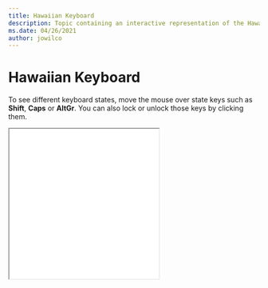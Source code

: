 ```yaml
--- 
title: Hawaiian Keyboard 
description: Topic containing an interactive representation of the Hawaiian Keyboard 
ms.date: 04/26/2021 
author: jowilco 
--- 
```

 
# Hawaiian Keyboard 
 
To see different keyboard states, move the mouse over state keys such as **Shift**, **Caps** or **AltGr**. You can also lock or unlock those keys by clicking them. 
 
<iframe src="kbdhaw.html" height="300"></iframe> 
